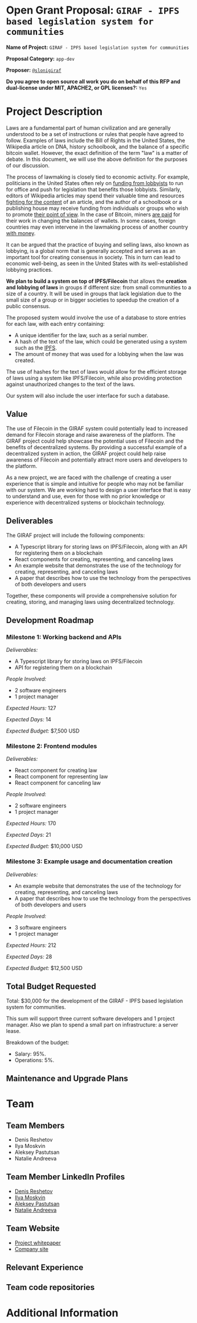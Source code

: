 # Open Grant Proposal: `GIRAF - IPFS based legislation system for communities`

**Name of Project:** `GIRAF - IPFS based legislation system for communities`

**Proposal Category:** `app-dev`

**Proposer:** [`@slonigiraf`](https://github.com/slonigiraf/)

**Do you agree to open source all work you do on behalf of this RFP and dual-license under MIT, APACHE2, or GPL licenses?:** `Yes`

# Project Description

Laws are a fundamental part of human civilization and are generally understood to be a set of instructions or rules that people have agreed to follow. Examples of laws include the Bill of Rights in the United States, the Wikipedia article on DNA, history schoolbook, and the balance of a specific bitcoin wallet. However, the exact definition of the term "law" is a matter of debate. In this document, we will use the above definition for the purposes of our discussion.

The process of lawmaking is closely tied to economic activity. For example, politicians in the United States often rely on [funding from lobbyists](https://en.wikipedia.org/wiki/Lobbying_in_the_United_States) to run for office and push for legislation that benefits those lobbyists. Similarly, editors of Wikipedia articles may spend their valuable time and resources [fighting for the content](https://en.wikipedia.org/wiki/Wikipedia:Edit_warring) of an article, and the author of a schoolbook or a publishing house may receive funding from individuals or groups who wish to promote [their point of view](https://meduza.io/feature/2019/10/21/ministerstvo-prosveschenie). In the case of Bitcoin, miners [are paid](https://bitcoin.org/bitcoin.pdf) for their work in changing the balances of wallets. In some cases, foreign countries may even intervene in the lawmaking process of another country [with money](https://www.reuters.com/article/politicsNews/idUSN2450753720071024).

It can be argued that the practice of buying and selling laws, also known as lobbying, is a global norm that is generally accepted and serves as an important tool for creating consensus in society. This in turn can lead to economic well-being, as seen in the United States with its well-established lobbying practices.

**We plan to build a system on top of IPFS/Filecoin** that allows the **creation and lobbying of laws** in groups if different size: from small communities to a size of a country. It will be used in groups that lack legislation due to the small size of a group or in bigger societies to speedup the creation of a public consensus.

The proposed system would involve the use of a database to store entries for each law, with each entry containing:

- A unique identifier for the law, such as a serial number.
- A hash of the text of the law, which could be generated using a system such as the [IPFS](https://ipfs.tech/).
- The amount of money that was used for a lobbying when the law was created.

The use of hashes for the text of laws would allow for the efficient storage of laws using a system like IPFS/Filecoin, while also providing protection against unauthorized changes to the text of the laws.

Our system will also include the user interface for such a database.

## Value

The use of Filecoin in the GIRAF system could potentially lead to increased demand for Filecoin storage and raise awareness of the platform. The GIRAF project could help showcase the potential uses of Filecoin and the benefits of decentralized systems. By providing a successful example of a decentralized system in action, the GIRAF project could help raise awareness of Filecoin and potentially attract more users and developers to the platform.

As a new project, we are faced with the challenge of creating a user experience that is simple and intuitive for people who may not be familiar with our system. We are working hard to design a user interface that is easy to understand and use, even for those with no prior knowledge or experience with decentralized systems or blockchain technology.

## Deliverables

The GIRAF project will include the following components:

- A Typescript library for storing laws on IPFS/Filecoin, along with an API for registering them on a blockchain
- React components for creating, representing, and canceling laws
- An example website that demonstrates the use of the technology for creating, representing, and canceling laws
- A paper that describes how to use the technology from the perspectives of both developers and users

Together, these components will provide a comprehensive solution for creating, storing, and managing laws using decentralized technology.

## Development Roadmap

### Milestone 1: Working backend and APIs

*Deliverables:*

- A Typescript library for storing laws on IPFS/Filecoin
- API for registering them on a blockchain

*People Involved:*

- 2 software engineers
- 1 project manager

*Expected Hours:* 127

*Expected Days:* 14

*Expected Budget:* $7,500 USD

### Milestone 2: Frontend modules

*Deliverables:*

- React component for creating law
- React component for representing law
- React component for canceling law

*People Involved:*

- 2 software engineers
- 1 project manager

*Expected Hours:* 170

*Expected Days:* 21

*Expected Budget:* $10,000 USD

### Milestone 3: Example usage and documentation creation

*Deliverables:*

- An example website that demonstrates the use of the technology for creating, representing, and canceling laws
- A paper that describes how to use the technology from the perspectives of both developers and users

*People Involved:*

- 3 software engineers
- 1 project manager

*Expected Hours:* 212

*Expected Days:* 28

*Expected Budget:* $12,500 USD

## Total Budget Requested

Total: $30,000 for the development of the GIRAF - IPFS based legislation system for communities.

This sum will support three current software developers and 1 project manager. Also we plan to spend a small part on infrastructure: a server lease.

Breakdown of the budget:

- Salary: 95%.
- Operations: 5%.

## Maintenance and Upgrade Plans

<!-- Specify your team's long-term plans to maintain this software and upgrade it over time. -->

# Team

## Team Members

- Denis Reshetov
- Ilya Moskvin
- Aleksey Pastutsan
- Natalie Andreeva


## Team Member LinkedIn Profiles

- [Denis Reshetov](https://www.linkedin.com/in/reshetovdenis/)
- [Ilya Moskvin](https://www.linkedin.com/in/ilya-moskvin-02794b22b/)
- [Aleksey Pastutsan](https://www.linkedin.com/in/aleksey-pastutsan-a07ab2158/)
- [Natalie Andreeva](https://www.linkedin.com/in/natalie-andreeva-4a250b56/)

## Team Website

- [Project whitepaper](https://github.com/slonigiraf/whitepaper/blob/main/giraf/ENG.md)
- [Company site](https://slonigiraf.org/)

## Relevant Experience

<!-- Please describe (in words) your team's relevant experience, and why you think you are the right team to build this project. You can cite your team's prior experience in similar domains, doing similar dev work, individual team members' backgrounds, etc. -->

## Team code repositories

<!-- Please provide links to your team's prior code repos for similar or related projects. -->

# Additional Information
<!-- How did you learn about the Open Grants Program? -->
<!-- Please provide the best email address for discussing the grant agreement and general next steps. -->
<!-- Please include any additional information that you think would be useful in helping us to evaluate your proposal. -->
